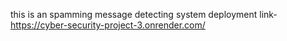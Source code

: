 this is an spamming message detecting system 
deployment link- https://cyber-security-project-3.onrender.com/
